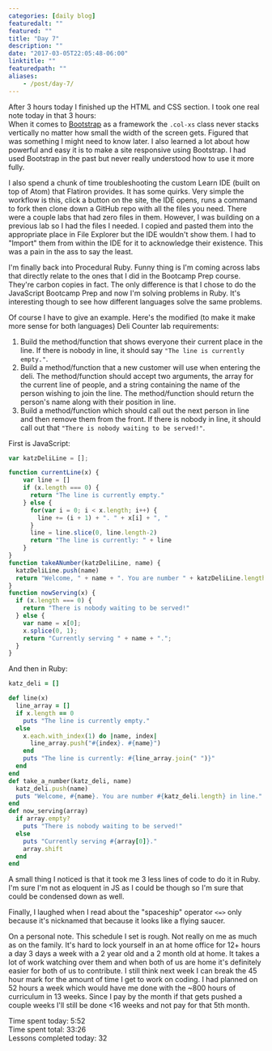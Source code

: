 ```yaml
---
categories: [daily blog]
featuredalt: ""
featured: ""
title: "Day 7"
description: ""
date: "2017-03-05T22:05:48-06:00"
linktitle: ""
featuredpath: ""
aliases:
    - /post/day-7/
---
```


After 3 hours today I finished up the HTML and CSS section. I took one real note today in that 3 hours:  
When it comes to [Bootstrap][1] as a framework the `.col-xs` class never stacks vertically no matter how small the width of the screen gets. Figured that was something I might need to know later. I also learned a lot about how powerful and easy it is to make a site responsive using Bootstrap. I had used Bootstrap in the past but never really understood how to use it more fully.

I also spend a chunk of time troubleshooting the custom Learn IDE (built on top of Atom) that Flatiron provides. It has some quirks. Very simple the workflow is this, click a button on the site, the IDE opens, runs a command to fork then clone down a GitHub repo with all the files you need. There were a couple labs that had zero files in them. However, I was building on a previous lab so I had the files I needed. I copied and pasted them into the appropriate place in File Explorer but the IDE wouldn't show them. I had to "Import" them from within the IDE for it to acknowledge their existence. This was a pain in the ass to say the least.

I'm finally back into Procedural Ruby. Funny thing is I'm coming across labs that directly relate to the ones that I did in the Bootcamp Prep course. They're carbon copies in fact. The only difference is that I chose to do the JavaScript Bootcamp Prep and now I'm solving problems in Ruby. It's interesting though to see how different languages solve the same problems.

Of course I have to give an example. Here's the modified (to make it make more sense for both languages) Deli Counter lab requirements:

1.  Build the method/function that shows everyone their current place in the line. If there is nobody in line, it should say `"The line is currently empty."`.
2.  Build a method/function that a new customer will use when entering the deli. The method/function should accept two arguments, the array for the current line of people, and a string containing the name of the person wishing to join the line. The method/function should return the person's  name along with their position in line.
3.  Build a method/function which should call out the next person in line and then remove them from the front. If there is nobody in line, it should call out that `"There is nobody waiting to be served!"`.

First is JavaScript:
```javascript
var katzDeliLine = [];

function currentLine(x) {
    var line = []
    if (x.length === 0) {
      return "The line is currently empty."
    } else {
      for(var i = 0; i < x.length; i++) {
        line += (i + 1) + ". " + x[i] + ", "
      }
      line = line.slice(0, line.length-2)
      return "The line is currently: " + line
    }
}
function takeANumber(katzDeliLine, name) {
  katzDeliLine.push(name)
  return "Welcome, " + name + ". You are number " + katzDeliLine.length + " in line."
}
function nowServing(x) {
  if (x.length === 0) {
    return "There is nobody waiting to be served!"
  } else {
    var name = x[0];
    x.splice(0, 1);
    return "Currently serving " + name + ".";
  }
}
```
And then in Ruby:
```ruby
katz_deli = []

def line(x)
  line_array = []
  if x.length == 0
    puts "The line is currently empty."
  else
    x.each.with_index(1) do |name, index|
      line_array.push("#{index}. #{name}")
    end
    puts "The line is currently: #{line_array.join(" ")}"
  end
end
def take_a_number(katz_deli, name)
  katz_deli.push(name)
  puts "Welcome, #{name}. You are number #{katz_deli.length} in line."
end
def now_serving(array)
  if array.empty?
    puts "There is nobody waiting to be served!"
  else
    puts "Currently serving #{array[0]}."
    array.shift
  end
end
```
A small thing I noticed is that it took me 3 less lines of code to do it in Ruby. I'm sure I'm not as eloquent in JS as I could be though so I'm sure that could be condensed down as well.

Finally, I laughed when I read about the "spaceship" operator `<=>` only because it's nicknamed that because it looks like a flying saucer.

On a personal note. This schedule I set is rough. Not really on me as much as on the family. It's hard to lock yourself in an at home office for 12+ hours a day 3 days a week with a 2 year old and a 2 month old at home. It takes a lot of work watching over them and when both of us are home it's definitely easier for both of us to contribute. I still think next week I can break the 45 hour mark for the amount of time I get to work on coding. I had planned on 52 hours a week which would have me done with the ~800 hours of curriculum in 13 weeks. Since I pay by the month if that gets pushed a couple weeks I'll still be done <16 weeks and not pay for that 5th month.

Time spent today: 5:52  
Time spent total: 33:26  
Lessons completed today: 32

  [1]:https://getbootstrap.com/

